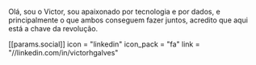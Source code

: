 Olá, sou o Victor, sou apaixonado por tecnologia e por dados, e principalmente o que ambos conseguem fazer juntos, acredito que aqui está a chave da revolução.

 [[params.social]]
    icon = "linkedin"
    icon_pack = "fa"
    link = "//linkedin.com/in/victorhgalves"
